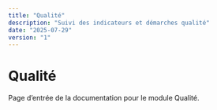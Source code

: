 ```yaml
---
title: "Qualité"
description: "Suivi des indicateurs et démarches qualité"
date: "2025-07-29"
version: "1"
---
```


# Qualité

Page d’entrée de la documentation pour le module Qualité.
